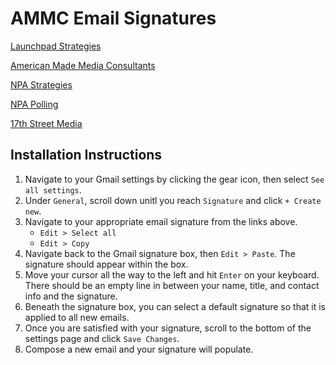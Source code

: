 # AMMC Email Signatures

[Launchpad Strategies](https://american-made-media-company.github.io/email-signatures/ammc-lp-signature.html)

[American Made Media Consultants](https://american-made-media-company.github.io/email-signatures/ammc-ammcc-signature.html)

[NPA Strategies](https://american-made-media-company.github.io/email-signatures/ammc-npa-strat-signature.html)

[NPA Polling](https://american-made-media-company.github.io/email-signatures/ammc-npa-polling-signature.html)

[17th Street Media](https://american-made-media-company.github.io/email-signatures/ammc-17th-signature.html)

## Installation Instructions
1. Navigate to your Gmail settings by clicking the gear icon, then select `See all settings`.
2. Under `General`, scroll down unitl you reach `Signature` and click `+ Create new`.
3. Navigate to your appropriate email signature from the links above.
   - `Edit > Select all`
   - `Edit > Copy`
4. Navigate back to the Gmail signature box, then `Edit > Paste`. The signature should appear within the box.
5. Move your cursor all the way to the left and hit `Enter` on your keyboard. There should be an empty line in between your name, title, and contact info and the signature.
6. Beneath the signature box, you can select a default signature so that it is applied to all new emails.
7. Once you are satisfied with your signature, scroll to the bottom of the settings page and click `Save Changes`.
8. Compose a new email and your signature will populate.
